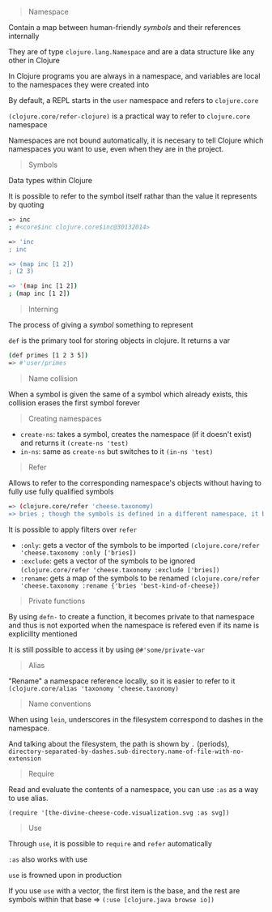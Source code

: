 > Namespace

Contain a map between human-friendly *symbols* and their references internally

They are of type `clojure.lang.Namespace` and are a data structure like any other in Clojure

In Clojure programs you are always in a namespace, and variables are local to the namespaces they were created into

By default, a REPL starts in the `user` namespace and refers to `clojure.core`

`(clojure.core/refer-clojure)` is a practical way to refer to `clojure.core` namespace

Namespaces are not bound automatically, it is necesary to tell Clojure which namespaces you want to use, even when they are in the project.

> Symbols

Data types within Clojure

It is possible to refer to the symbol itself rathar than the value it represents by quoting

```bash
=> inc
; #<core$inc clojure.core$inc@30132014>

=> 'inc
; inc

=> (map inc [1 2])
; (2 3)

=> '(map inc [1 2])
; (map inc [1 2])
```

> Interning

The process of giving a *symbol* something to represent

`def` is the primary tool for storing objects in clojure. It returns a var

```bash
(def primes [1 2 3 5])
=> #'user/primes
```

> Name collision

When a symbol is given the same of a symbol which already exists, this collision erases the first symbol forever

> Creating namespaces

* `create-ns`: takes a symbol, creates the namespace (if it doesn't exist) and returns it `(create-ns 'test)`
* `in-ns`: same as `create-ns` but switches to it `(in-ns 'test)`

> Refer

Allows to refer to the corresponding namespace's objects without having to fully use fully qualified symbols

```bash
=> (clojure.core/refer 'cheese.taxonomy)
=> bries ; though the symbols is defined in a different namespace, it becomes accessible
```

It is possible to apply filters over `refer`

* `:only`: gets a vector of the symbols to be imported `(clojure.core/refer 'cheese.taxonomy :only ['bries])`
* `:exclude`: gets a vector of the symbols to be ignored `(clojure.core/refer 'cheese.taxonomy :exclude ['bries])`
* `:rename`: gets a map of the symbols to be renamed `(clojure.core/refer 'cheese.taxonomy :rename {'bries 'best-kind-of-cheese})`

> Private functions

By using `defn-` to create a function, it becomes private to that namespace and thus is not exported when the namespace is refered even if its name is explicillty mentioned

It is still possible to access it by using `@#'some/private-var`

> Alias

"Rename" a namespace reference locally, so it is easier to refer to it `(clojure.core/alias 'taxonomy 'cheese.taxonomy)`

> Name conventions

When using `lein`, underscores in the filesystem correspond to dashes in the namespace.

And talking about the filesystem, the path is shown by `.` (periods), `directory-separated-by-dashes.sub-directory.name-of-file-with-no-extension`

> Require

Read and evaluate the contents of a namespace, you can use `:as` as a way to use alias.

`(require '[the-divine-cheese-code.visualization.svg :as svg])`

> Use

Through `use`, it is possible to `require` and `refer` automatically

`:as` also works with use

`use` is frowned upon in production

If you use `use` with a vector, the first item is the base, and the rest are symbols within that base => `(:use [clojure.java browse io])`